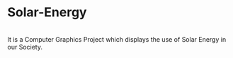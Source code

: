 <h1>Solar-Energy</h2><br>
It is a Computer Graphics Project which displays the use of Solar Energy in our Society.

